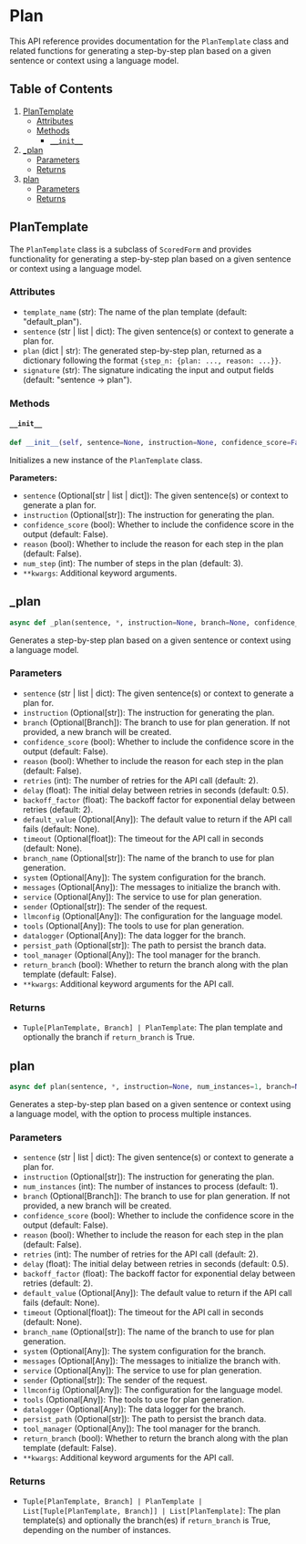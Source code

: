# Plan

This API reference provides documentation for the `PlanTemplate` class and related functions for generating a step-by-step plan based on a given sentence or context using a language model.

## Table of Contents

1. [PlanTemplate](#plantemplate)
   - [Attributes](#attributes)
   - [Methods](#methods)
     - [`__init__`](#__init__)
2. [_plan](#_plan)
   - [Parameters](#parameters)
   - [Returns](#returns)
3. [plan](#plan)
   - [Parameters](#parameters-1)
   - [Returns](#returns-1)

## PlanTemplate

The `PlanTemplate` class is a subclass of `ScoredForm` and provides functionality for generating a step-by-step plan based on a given sentence or context using a language model.

### Attributes

- `template_name` (str): The name of the plan template (default: "default_plan").
- `sentence` (str | list | dict): The given sentence(s) or context to generate a plan for.
- `plan` (dict | str): The generated step-by-step plan, returned as a dictionary following the format `{step_n: {plan: ..., reason: ...}}`.
- `signature` (str): The signature indicating the input and output fields (default: "sentence -> plan").

### Methods

#### `__init__`

```python
def __init__(self, sentence=None, instruction=None, confidence_score=False, reason=False, num_step=3, **kwargs)
```

Initializes a new instance of the `PlanTemplate` class.

**Parameters:**
- `sentence` (Optional[str | list | dict]): The given sentence(s) or context to generate a plan for.
- `instruction` (Optional[str]): The instruction for generating the plan.
- `confidence_score` (bool): Whether to include the confidence score in the output (default: False).
- `reason` (bool): Whether to include the reason for each step in the plan (default: False).
- `num_step` (int): The number of steps in the plan (default: 3).
- `**kwargs`: Additional keyword arguments.

## _plan

```python
async def _plan(sentence, *, instruction=None, branch=None, confidence_score=False, reason=False, retries=2, delay=0.5, backoff_factor=2, default_value=None, timeout=None, branch_name=None, system=None, messages=None, service=None, sender=None, llmconfig=None, tools=None, datalogger=None, persist_path=None, tool_manager=None, return_branch=False, **kwargs)
```

Generates a step-by-step plan based on a given sentence or context using a language model.

### Parameters

- `sentence` (str | list | dict): The given sentence(s) or context to generate a plan for.
- `instruction` (Optional[str]): The instruction for generating the plan.
- `branch` (Optional[Branch]): The branch to use for plan generation. If not provided, a new branch will be created.
- `confidence_score` (bool): Whether to include the confidence score in the output (default: False).
- `reason` (bool): Whether to include the reason for each step in the plan (default: False).
- `retries` (int): The number of retries for the API call (default: 2).
- `delay` (float): The initial delay between retries in seconds (default: 0.5).
- `backoff_factor` (float): The backoff factor for exponential delay between retries (default: 2).
- `default_value` (Optional[Any]): The default value to return if the API call fails (default: None).
- `timeout` (Optional[float]): The timeout for the API call in seconds (default: None).
- `branch_name` (Optional[str]): The name of the branch to use for plan generation.
- `system` (Optional[Any]): The system configuration for the branch.
- `messages` (Optional[Any]): The messages to initialize the branch with.
- `service` (Optional[Any]): The service to use for plan generation.
- `sender` (Optional[str]): The sender of the request.
- `llmconfig` (Optional[Any]): The configuration for the language model.
- `tools` (Optional[Any]): The tools to use for plan generation.
- `datalogger` (Optional[Any]): The data logger for the branch.
- `persist_path` (Optional[str]): The path to persist the branch data.
- `tool_manager` (Optional[Any]): The tool manager for the branch.
- `return_branch` (bool): Whether to return the branch along with the plan template (default: False).
- `**kwargs`: Additional keyword arguments for the API call.

### Returns

- `Tuple[PlanTemplate, Branch] | PlanTemplate`: The plan template and optionally the branch if `return_branch` is True.

## plan

```python
async def plan(sentence, *, instruction=None, num_instances=1, branch=None, confidence_score=False, reason=False, retries=2, delay=0.5, backoff_factor=2, default_value=None, timeout=None, branch_name=None, system=None, messages=None, service=None, sender=None, llmconfig=None, tools=None, datalogger=None, persist_path=None, tool_manager=None, return_branch=False, **kwargs)
```

Generates a step-by-step plan based on a given sentence or context using a language model, with the option to process multiple instances.

### Parameters

- `sentence` (str | list | dict): The given sentence(s) or context to generate a plan for.
- `instruction` (Optional[str]): The instruction for generating the plan.
- `num_instances` (int): The number of instances to process (default: 1).
- `branch` (Optional[Branch]): The branch to use for plan generation. If not provided, a new branch will be created.
- `confidence_score` (bool): Whether to include the confidence score in the output (default: False).
- `reason` (bool): Whether to include the reason for each step in the plan (default: False).
- `retries` (int): The number of retries for the API call (default: 2).
- `delay` (float): The initial delay between retries in seconds (default: 0.5).
- `backoff_factor` (float): The backoff factor for exponential delay between retries (default: 2).
- `default_value` (Optional[Any]): The default value to return if the API call fails (default: None).
- `timeout` (Optional[float]): The timeout for the API call in seconds (default: None).
- `branch_name` (Optional[str]): The name of the branch to use for plan generation.
- `system` (Optional[Any]): The system configuration for the branch.
- `messages` (Optional[Any]): The messages to initialize the branch with.
- `service` (Optional[Any]): The service to use for plan generation.
- `sender` (Optional[str]): The sender of the request.
- `llmconfig` (Optional[Any]): The configuration for the language model.
- `tools` (Optional[Any]): The tools to use for plan generation.
- `datalogger` (Optional[Any]): The data logger for the branch.
- `persist_path` (Optional[str]): The path to persist the branch data.
- `tool_manager` (Optional[Any]): The tool manager for the branch.
- `return_branch` (bool): Whether to return the branch along with the plan template (default: False).
- `**kwargs`: Additional keyword arguments for the API call.

### Returns

- `Tuple[PlanTemplate, Branch] | PlanTemplate | List[Tuple[PlanTemplate, Branch]] | List[PlanTemplate]`: The plan template(s) and optionally the branch(es) if `return_branch` is True, depending on the number of instances.

